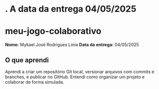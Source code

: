 # . A data da entrega 04/05/2025
# meu-jogo-colaborativo

**Nome:** Mykael José Rodrigues Lima
**Data da entrega:** 04/05/2025  

## O que aprendi

Aprendi a criar um repositório Git local, versionar arquivos com commits e branches, e publicar no GitHub. Entendi como organizar um projeto e colaborar de forma simulada.
